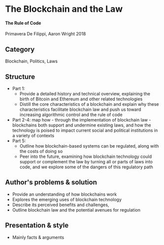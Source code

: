 # The Blockchain and the Law
#### The Rule of Code
Primavera De Filippi, Aaron Wright 2018

## Category
Blockchain, Politics, Laws

## Structure
- Part 1:
  - Provide a detailed history and technical overview, explaining the birth of Bitcoin and Ethereum and other related technologies
  - Distill the core characteristics of a blockchain and explain why these characteristics facilitate blockchain law and push us toward increasing algorithmic control and the rule of code
- Part 2-4: map how - through the implementation of blockchain law - blockchains both support and undermine existing laws, and how the technology is poised to impact current social and political institutions in a variety of contexts
- Part 5:
  - Outline how blockchain-based systems can be regulated, along with the costs of doing so
  - Peer into the future, examining how blockchain technology could support or complement the law by turning all or parts of laws into code, and we explore some of the dangers of this regulatory path

## Author's problems & solution
- Provide an understanding of how blockchains work
- Explores the emerging uses of blockchain technology
- Describe its perceived benefits and challenges, 
- Outline blockchain law and the potential avenues for regulation

## Presentation & style
- Mainly facts & arguments